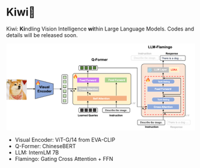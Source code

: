 

# Kiwi🥝

Kiwi: **Ki**ndling Vision Intelligence **wi**thin Large Language Models. Codes and details will be released soon.



![framework](./framework.png)

* Visual Encoder:  ViT-G/14 from EVA-CLIP
* Q-Former: ChineseBERT
* LLM:  InternLM 7B
* Flamingo:  Gating Cross Attention + FFN
